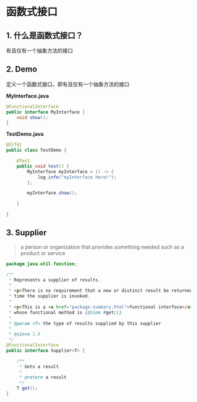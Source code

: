 # 函数式接口

## 1. 什么是函数式接口？

有且仅有一个抽象方法的接口

## 2. Demo

定义一个函数式接口，即有且仅有一个抽象方法的接口

**MyInterface.java**

```java
@FunctionalInterface
public interface MyInterface {
    void show();
}
```

**TestDemo.java**

```java
@Slf4j
public class TestDemo {

    @Test
    public void test() {
        MyInterface myInterface = () -> {
            log.info("myInterface here!");
        };

        myInterface.show();

    }
  
}
```

## 3. Supplier 

> a person or organization that provides something needed such as a product or service

```java
package java.util.function;

/**
 * Represents a supplier of results.
 *
 * <p>There is no requirement that a new or distinct result be returned each
 * time the supplier is invoked.
 *
 * <p>This is a <a href="package-summary.html">functional interface</a>
 * whose functional method is {@link #get()}.
 *
 * @param <T> the type of results supplied by this supplier
 *
 * @since 1.8
 */
@FunctionalInterface
public interface Supplier<T> {

    /**
     * Gets a result.
     *
     * @return a result
     */
    T get();
}
```

